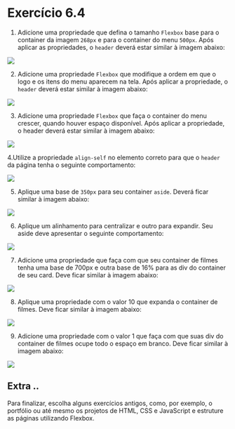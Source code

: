 # Exercício 6.4

1. Adicione uma propriedade que defina o tamanho `Flexbox` base para o container da imagem `268px` e para o container do menu `500px`. Após aplicar as propriedades, o `header` deverá estar similar à imagem abaixo:

![](https://content-assets.betrybe.com/prod/exercicio-1.jpeg)

2. Adicione uma propriedade `Flexbox` que modifique a ordem em que o logo e os itens do menu aparecem na tela. Após aplicar a propriedade, o `header` deverá estar similar à imagem abaixo:

![](https://content-assets.betrybe.com/prod/exercicio-2.jpeg)

3. Adicione uma propriedade `Flexbox` que faça o container do menu crescer, quando houver espaço disponível. Após aplicar a propriedade, o header deverá estar similar à imagem abaixo:

![](https://content-assets.betrybe.com/prod/exercicio-3.jpeg)

4.Utilize a propriedade `align-self` no elemento correto para que o `header` da página tenha o seguinte comportamento:

![](https://content-assets.betrybe.com/prod/exercicio-4.jpeg)

5. Aplique uma base de `350px` para seu container `aside`. Deverá ficar similar à imagem abaixo:

![](https://content-assets.betrybe.com/prod/exercicio-part2-1.png)

6. Aplique um alinhamento para centralizar e outro para expandir. Seu aside deve apresentar o seguinte comportamento:

![](https://content-assets.betrybe.com/prod/exercicio-part2-2.png)

7. Adicione uma propriedade que faça com que seu container de filmes tenha uma base de 700px e outra base de 16% para as div do container de seu card. Deve ficar similar à imagem abaixo:

![](https://content-assets.betrybe.com/prod/exercicio-part2-3.png)

8. Aplique uma propriedade com o valor 10 que expanda o container de filmes. Deve ficar similar à imagem abaixo:

![](https://content-assets.betrybe.com/prod/exercicio-part2-4.png)

9. Adicione uma propriedade com o valor 1 que faça com que suas div do container de filmes ocupe todo o espaço em branco. Deve ficar similar à imagem abaixo:

![](https://content-assets.betrybe.com/prod/exercicio-part2-5.png)

## Extra ..

Para finalizar, escolha alguns exercícios antigos, como, por exemplo, o portfólio ou até mesmo os projetos de HTML, CSS e JavaScript e estruture as páginas utilizando Flexbox.